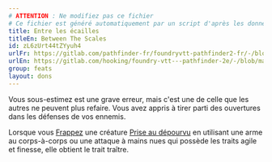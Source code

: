 ```yaml
---
# ATTENTION : Ne modifiez pas ce fichier
# Ce fichier est généré automatiquement par un script d'après les données du module Foundry VTT officiel et de sa traduction
title: Entre les écailles
titleEn: Between The Scales
id: zL6zUrt44tZYyuh4
urlFr: https://gitlab.com/pathfinder-fr/foundryvtt-pathfinder2-fr/-/blob/master/data/feats/zL6zUrt44tZYyuh4.htm
urlEn: https://gitlab.com/hooking/foundry-vtt---pathfinder-2e/-/blob/master/packs/data/feats.db/between-the-scales.json
group: feats
layout: dons
---
```

Vous sous-estimez est une grave erreur, mais c'est une de celle que les autres ne peuvent plus refaire. Vous avez appris à tirer parti des ouvertures dans les défenses de vos ennemis.

Lorsque vous [Frappez](../actions/frapper.md) une créature [Prise au dépourvu](../conditions/pris-au-dépourvu.md) en utilisant une arme au corps-à-corps ou une attaque à mains nues qui possède les traits agile et finesse, elle obtient le trait traître.


